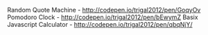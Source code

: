 Random Quote Machine - http://codepen.io/trigal2012/pen/GoqyOv
Pomodoro Clock - http://codepen.io/trigal2012/pen/bEwymZ
Basix Javascript Calculator - http://codepen.io/trigal2012/pen/qbqNjY/

